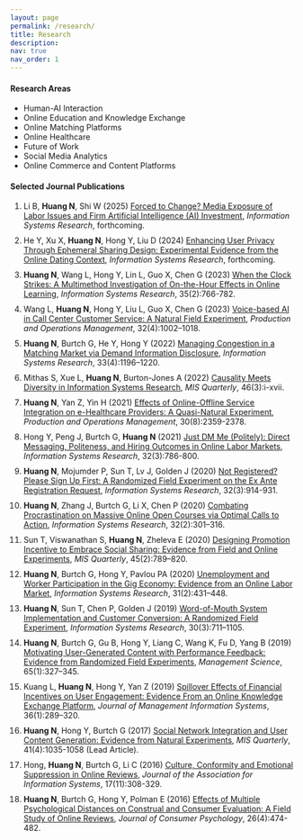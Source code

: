 ```yaml
---
layout: page
permalink: /research/
title: Research
description: 
nav: true
nav_order: 1
---
```



#### Research Areas

<ul style="list-style-type: disc;">
  <li>Human-AI Interaction</li>
  <li>Online Education and Knowledge Exchange</li>
  <li>Online Matching Platforms</li>
  <li>Online Healthcare</li>
  <li>Future of Work</li>
  <li>Social Media Analytics</li>
  <li>Online Commerce and Content Platforms</li>
</ul>
 

#### Selected Journal Publications

<ol style="list-style-type: decimal;">
  <li style="margin-bottom: 10px;">Li B, <b>Huang N</b>, Shi W (2025) <a href="  ">Forced to Change? Media Exposure of Labor Issues and Firm Artificial Intelligence (AI) Investment</a>, <em>Information Systems Research</em>, forthcoming.</li>	
  <li style="margin-bottom: 10px;">He Y, Xu X, <b>Huang N</b>, Hong Y, Liu D (2024) <a href="https://pubsonline.informs.org/doi/10.1287/isre.2021.0379">Enhancing User Privacy Through Ephemeral Sharing Design: Experimental Evidence from the Online Dating Context</a>, <em>Information Systems Research</em>, forthcoming.</li>
  <li style="margin-bottom: 10px;"><b>Huang N</b>, Wang L, Hong Y, Lin L, Guo X, Chen G (2023) <a href="https://pubsonline.informs.org/doi/full/10.1287/isre.2023.1234">When the Clock Strikes: A Multimethod Investigation of On-the-Hour Effects in Online Learning</a>, <em>Information Systems Research</em>, 35(2):766-782.</li>
  <li style="margin-bottom: 10px;">Wang L, <b>Huang N</b>, Hong Y, Liu L, Guo X, Chen G (2023) <a href="https://onlinelibrary.wiley.com/doi/10.1111/poms.13953">Voice-based AI in Call Center Customer Service: A Natural Field Experiment</a>, <em>Production and Operations Management</em>, 32(4):1002–1018.</li>
  <li style="margin-bottom: 10px;"><b>Huang N</b>, Burtch G, He Y, Hong Y (2022) <a href="https://pubsonline.informs.org/doi/10.1287/isre.2022.1148">Managing Congestion in a Matching Market via Demand Information Disclosure</a>, <em>Information Systems Research</em>, 33(4):1196–1220.</li>
  <li style="margin-bottom: 10px;">Mithas S, Xue L, <b>Huang N</b>, Burton-Jones A (2022) <a href="https://misq.umn.edu/misq/downloads/download/editorial/759/">Causality Meets Diversity in Information Systems Research</a>, <em>MIS Quarterly</em>, 46(3):i-xvii.</li>
  <li style="margin-bottom: 10px;"><b>Huang N</b>, Yan Z, Yin H (2021) <a href="https://onlinelibrary.wiley.com/doi/abs/10.1111/poms.13381">Effects of Online-Offline Service Integration on e-Healthcare Providers: A Quasi-Natural Experiment</a>, <em>Production and Operations Management</em>, 30(8):2359-2378.</li>
  <li style="margin-bottom: 10px;">Hong Y, Peng J, Burtch G, <b>Huang N</b> (2021) <a href="https://pubsonline.informs.org/doi/10.1287/isre.2021.1003">Just DM Me (Politely): Direct Messaging, Politeness, and Hiring Outcomes in Online Labor Markets</a>, <em>Information Systems Research</em>, 32(3):786-800.</li>
  <li style="margin-bottom: 10px;"><b>Huang N</b>, Mojumder P, Sun T, Lv J, Golden J (2020) <a href="https://pubsonline.informs.org/doi/10.1287/isre.2021.0999">Not Registered? Please Sign Up First: A Randomized Field Experiment on the Ex Ante Registration Request</a>, <em>Information Systems Research</em>, 32(3):914-931.</li>
  <li style="margin-bottom: 10px;"><b>Huang N</b>, Zhang J, Burtch G, Li X, Chen P (2020) <a href="https://pubsonline.informs.org/doi/abs/10.1287/isre.2020.0974">Combating Procrastination on Massive Online Open Courses via Optimal Calls to Action</a>, <em>Information Systems Research</em>, 32(2):301–316.</li>
  <li style="margin-bottom: 10px;">Sun T, Viswanathan S, <b>Huang N</b>, Zheleva E (2020) <a href="https://misq.umn.edu/designing-promotional-incentives-to-embrace-social-sharing-evidence-from-field-and-online-experiments.html">Designing Promotion Incentive to Embrace Social Sharing: Evidence from Field and Online Experiments</a>, <em>MIS Quarterly</em>, 45(2):789–820.</li>
  <li style="margin-bottom: 10px;"><b>Huang N</b>, Burtch G, Hong Y, Pavlou PA (2020) <a href="https://pubsonline.informs.org/doi/abs/10.1287/isre.2019.0896">Unemployment and Worker Participation in the Gig Economy: Evidence from an Online Labor Market</a>, <em>Information Systems Research</em>, 31(2):431–448.</li>
  <li style="margin-bottom: 10px;"><b>Huang N</b>, Sun T, Chen P, Golden J (2019) <a href="https://pubsonline.informs.org/doi/abs/10.1287/isre.2018.0832">Word-of-Mouth System Implementation and Customer Conversion: A Randomized Field Experiment</a>, <em>Information Systems Research</em>, 30(3):711–1105.</li>
  <li style="margin-bottom: 10px;"><b>Huang N</b>, Burtch G, Gu B, Hong Y, Liang C, Wang K, Fu D, Yang B (2019) <a href="https://pubsonline.informs.org/doi/10.1287/mnsc.2017.2944">Motivating User-Generated Content with Performance Feedback: Evidence from Randomized Field Experiments</a>, <em>Management Science</em>, 65(1):327–345.</li>
  <li style="margin-bottom: 10px;">Kuang L, <b>Huang N</b>, Hong Y, Yan Z (2019) <a href="https://www.tandfonline.com/doi/abs/10.1080/07421222.2018.1550564?journalCode=mmis20">Spillover Effects of Financial Incentives on User Engagement: Evidence From an Online Knowledge Exchange Platform</a>, <em>Journal of Management Information Systems</em>, 36(1):289–320.</li>
  <li style="margin-bottom: 10px;"><b>Huang N</b>, Hong Y, Burtch G (2017) <a href="https://misq.org/social-network-integration-and-user-content-generation-evidence-from-natural-experiments.html">Social Network Integration and User Content Generation: Evidence from Natural Experiments</a>, <em>MIS Quarterly</em>, 41(4):1035-1058 (Lead Article).</li>
  <li style="margin-bottom: 10px;">Hong, <b>Huang N</b>, Burtch G, Li C (2016) <a href="http://aisel.aisnet.org/jais/vol17/iss11/2/">Culture, Conformity and Emotional Suppression in Online Reviews</a>, <em>Journal of the Association for Information Systems</em>, 17(11):308-329.</li>
  <li style="margin-bottom: 10px;"><b>Huang N</b>, Burtch G, Hong Y, Polman E (2016) <a href="https://doi.org/10.1016/j.jcps.2016.03.001">Effects of Multiple Psychological Distances on Construal and Consumer Evaluation: A Field Study of Online Reviews</a>, <em>Journal of Consumer Psychology</em>, 26(4):474-482.</li>
</ol>

